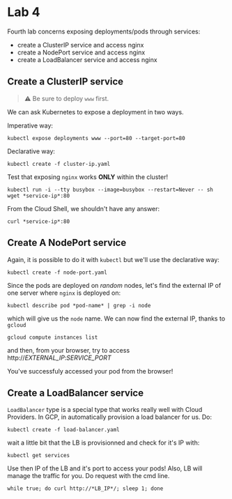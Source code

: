 # Lab 4

Fourth lab concerns exposing deployments/pods through services:
* create a ClusterIP service and access nginx
* create a NodePort service and access nginx
* create a LoadBalancer service and access nginx

## Create a ClusterIP service

> :warning: Be sure to deploy `www` first.

We can ask Kubernetes to expose a deployment in two ways.

Imperative way:
```shell
kubectl expose deployments www --port=80 --target-port=80
```

Declarative way:
```shell
kubectl create -f cluster-ip.yaml 
```

Test that exposing `nginx` works **ONLY** within the cluster!
```shell
kubectl run -i --tty busybox --image=busybox --restart=Never -- sh
wget *service-ip*:80
```

From the Cloud Shell, we shouldn't have any answer:
```shell
curl *service-ip*:80
```

## Create A NodePort service

Again, it is possible to do it with `kubectl` but we'll use the declarative way:
```shell
kubectl create -f node-port.yaml
```

Since the pods are deployed on *random* nodes, let's find the external IP of one server where `nginx` is deployed on:
```shell
kubectl describe pod *pod-name* | grep -i node
```

which will give us the `node` name. We can now find the external IP, thanks to `gcloud`

```shell
gcloud compute instances list
```

and then, from your browser, try to access http://*EXTERNAL_IP*:*SERVICE_PORT*

You've successfuly accessed your pod from the browser!

## Create a LoadBalancer service

`LoadBalancer` type is a special type that works really well with Cloud Providers. In GCP, in automatically provision a load balancer for us. Do:

```shell
kubectl create -f load-balancer.yaml
```

wait a little bit that the LB is provisionned and check for it's IP with:
```shell
kubectl get services
```

Use then IP of the LB and it's port to access your pods! Also, LB will manage the traffic for you. Do request with the cmd line.

```shell
while true; do curl http://*LB_IP*/; sleep 1; done
```

